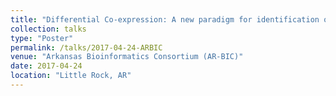 ```yaml
---
title: "Differential Co-expression: A new paradigm for identification of candidate genes from expression data"
collection: talks
type: "Poster"
permalink: /talks/2017-04-24-ARBIC
venue: "Arkansas Bioinformatics Consortium (AR-BIC)"
date: 2017-04-24
location: "Little Rock, AR"
---
```

